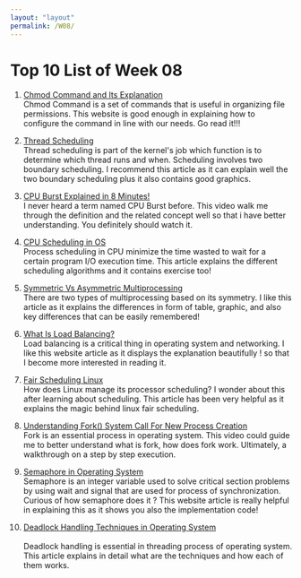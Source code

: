 ```yaml
---
layout: "layout"
permalink: /W08/
---
```


# Top 10 List of Week 08

1. [Chmod Command and Its Explanation](https://chmodcommand.com/chmod-644/)<br>
Chmod Command is a set of commands that is useful in organizing file permissions. This website is good enough in explaining how to configure the command 
in line with our needs. Go read it!!!

2. [Thread Scheduling](https://www.geeksforgeeks.org/thread-scheduling/)<br>
Thread scheduling is part of the kernel's job which function is to determine which thread runs and when. Scheduling involves two boundary scheduling.
I recommend this article as it can explain well the two boundary scheduling plus it also contains good graphics.

3. [CPU Burst Explained in 8 Minutes!](https://www.youtube.com/watch?v=pVzb3TUcDLo)<br>
I never heard a term named CPU Burst before. This video walk me through the definition and the related concept well so that
i have better understanding. You definitely should watch it.

4. [CPU Scheduling in OS](https://www.geeksforgeeks.org/cpu-scheduling-in-operating-systems/)<br>
Process scheduling in CPU minimize the time wasted to wait for a certain program I/O execution time.
This article explains the different scheduling algorithms and it contains exercise too!

5. [Symmetric Vs Asymmetric Multiprocessing](https://techdifferences.com/difference-between-symmetric-and-asymmetric-multiprocessing.html)<br>
There are two types of multiprocessing based on its symmetry. I like this article as it explains the differences in form of table, graphic, and also key differences that can be easily remembered!

6. [What Is Load Balancing?](https://avinetworks.com/what-is-load-balancing/)<br>
Load balancing is a critical thing in operating system and networking. I like this website article as it displays the explanation
beautifully ! so that I become more interested in reading it.
 
7. [Fair Scheduling Linux](https://opensource.com/article/19/2/fair-scheduling-linux)<br>
How does Linux manage its processor scheduling? I wonder about this after learning about scheduling. This article has been
very helpful as it explains the magic behind linux fair scheduling.
 
8. [Understanding Fork() System Call For New Process Creation](https://www.youtube.com/watch?v=PwxTbksJ2fo)<br>
Fork is an essential process in operating system. This video could guide me to better understand what is fork, how does fork work.
Ultimately, a walkthrough on a step by step execution. 

9. [Semaphore in Operating System](https://www.tutorialspoint.com/semaphores-in-operating-system)<br>
Semaphore is an integer variable used to solve critical section problems by using wait and signal that are used for process
of synchronization. Curious of how semaphore does it ? This website article is really helpful in explaining this as it shows you also the implementation code!

10. [Deadlock Handling Techniques in Operating System](https://afteracademy.com/blog/what-are-deadlock-handling-techniques-in-operating-system)<br>  
Deadlock handling is essential in threading process of operating system. This article explains in detail what are the techniques and how each of them works.
